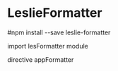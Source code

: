 # LeslieFormatter

#npm install --save leslie-formatter

import lesFormatter module

directive appFormatter